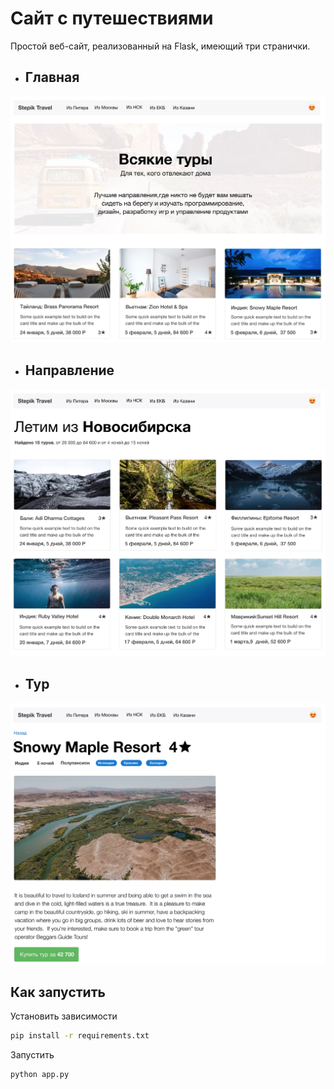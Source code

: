 # Сайт с путешествиями

Простой веб-сайт, реализованный на Flask, имеющий три странички.


* ## Главная
![Главная страница](sample_pics/1.png)
* ## Направление 
![Направление](sample_pics/2.png)
* ## Тур
![Тур](sample_pics/3.png)

## Как запустить

Установить зависимости
```bash
pip install -r requirements.txt
```
Запустить
```bash
python app.py
```



